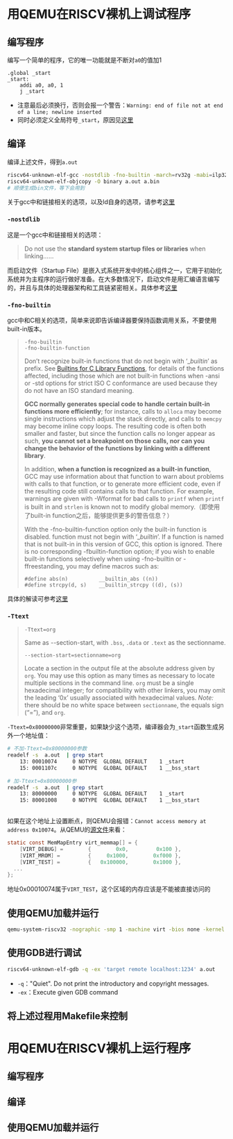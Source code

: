 # 用QEMU在RISCV裸机上调试程序

## 编写程序

编写一个简单的程序，它的唯一功能就是不断对`a0`的值加1

```assembly
.global _start
_start:
	addi a0, a0, 1
	j _start

```

* 注意最后必须换行，否则会报一个警告：`Warning: end of file not at end of a line; newline inserted`
* 同时必须定义全局符号`_start`，原因见[这里](../ld/ld.md)

## 编译

编译上述文件，得到`a.out`

```bash
riscv64-unknown-elf-gcc -nostdlib -fno-builtin -march=rv32g -mabi=ilp32 -g -Wall -Ttext=0x80000000 loop.s  
riscv64-unknown-elf-objcopy -O binary a.out a.bin
# 顺便生成bin文件，等下会用到
```

关于gcc中和链接相关的选项，以及ld自身的选项，请参考[这里](../ld/ld.md)



### `-nostdlib`

这是一个gcc中和链接相关的选项：

> Do not use the **standard system startup files or libraries** when linking......

而启动文件（Startup File）是嵌入式系统开发中的核心组件之一，它用于初始化系统并为主程序的运行做好准备。在大多数情况下，启动文件是用汇编语言编写的，并且与具体的处理器架构和工具链紧密相关。具体参考[这里](https://zhuanlan.zhihu.com/p/12989475903)



### `-fno-builtin`

gcc中和C相关的选项，简单来说即告诉编译器要保持函数调用关系，不要使用built-in版本。

> ```
> -fno-builtin
> -fno-builtin-function
> ```
>
> Don’t recognize built-in functions that do not begin with ‘__builtin_’ as prefix.  See [Builtins for C Library Functions](https://gcc.gnu.org/onlinedocs/gcc/Library-Builtins.html), for details of the functions affected, including those which are not built-in functions when -ansi or -std options for strict ISO C conformance are used because they do not have an ISO standard meaning.
>
> **GCC normally generates special code to handle certain built-in functions more efficiently**; for instance, calls to `alloca` may become single instructions which adjust the stack directly, and calls to `memcpy` may become inline copy loops.  The resulting code is often both smaller and faster, but since the function calls no longer appear as such, **you cannot set a breakpoint on those calls, nor can you change the behavior of the functions by linking with a different library**.  
>
> In addition, **when a function is recognized as a built-in function**, GCC may use information about that function to warn about problems with calls to that function, or to generate more efficient code, even if the resulting code still contains calls to that function.  For example, warnings are given with -Wformat for bad calls to `printf` when `printf` is built in and `strlen` is known not to modify global memory.（即使用了built-in function之后，能够提供更多的警告信息？）
>
> With the -fno-builtin-function option only the built-in function is disabled.  function must not begin with ‘__builtin_’.  If a function is named that is not built-in in this version of GCC, this option is ignored.  There is no corresponding -fbuiltin-function option; if you wish to enable built-in functions selectively when using -fno-builtin or -ffreestanding, you may define macros such as:
>
> ```
> #define abs(n)          __builtin_abs ((n))
> #define strcpy(d, s)    __builtin_strcpy ((d), (s))
> ```
>

具体的解读可参考[这里](https://stackoverflow.com/questions/54281780/what-exactly-is-fno-builtin-doing-here)





### `-Ttext`

> ```
> -Ttext=org
> ```
>
> Same as --section-start, with `.bss`, `.data` or `.text` as the sectionname.
>
> 
>
>  ```
> --section-start=sectionname=org
>  ```
>
>  Locate a section in the output file at the absolute address given by `org`.  You may use this option as many times as necessary to locate multiple sections in the command line. `org` must be a single hexadecimal integer; for compatibility with other linkers, you may omit the leading ‘0x’ usually associated with hexadecimal values.  *Note:* there should be no white space between `sectionname`, the equals sign (“=”), and `org`.
>

`-Ttext=0x80000000`非常重要，如果缺少这个选项，编译器会为`_start`函数生成另外一个地址值：

```bash
# 不加-Ttext=0x80000000参数
readelf -s  a.out  | grep start
    13: 00010074     0 NOTYPE  GLOBAL DEFAULT    1 _start
    15: 0001107c     0 NOTYPE  GLOBAL DEFAULT    1 __bss_start
    
# 加-Ttext=0x80000000参
readelf -s  a.out  | grep start
    13: 80000000     0 NOTYPE  GLOBAL DEFAULT    1 _start
    15: 80001008     0 NOTYPE  GLOBAL DEFAULT    1 __bss_start    
    
```

如果在这个地址上设置断点，则QEMU会报错：`Cannot access memory at address 0x10074`。从QEMU的[源文件](https://github.com/qemu/qemu/blob/master/hw/riscv/virt.c)来看：

```c
static const MemMapEntry virt_memmap[] = {
    [VIRT_DEBUG] =        {        0x0,         0x100 },
    [VIRT_MROM] =         {     0x1000,        0xf000 },
    [VIRT_TEST] =         {   0x100000,        0x1000 },
  ...
};
```

地址0x00010074属于`VIRT_TEST`，这个区域的内存应该是不能被直接访问的



## 使用QEMU加载并运行

```bash
qemu-system-riscv32 -nographic -smp 1 -machine virt -bios none -kernel a.out -s -S
```





## 使用GDB进行调试

```bash
riscv64-unknown-elf-gdb -q -ex 'target remote localhost:1234' a.out
```

* `-q`："Quiet".  Do not print the introductory and copyright messages.
* `-ex`：Execute given GDB command





## 将上述过程用Makefile来控制





# 用QEMU在RISCV裸机上运行程序

## 编写程序

## 编译

## 使用QEMU加载并运行
